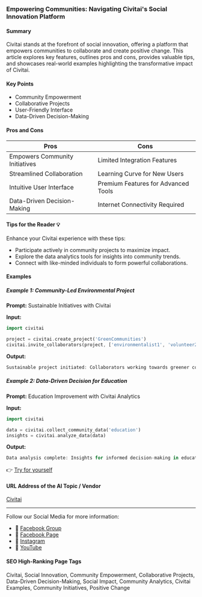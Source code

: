 ### Empowering Communities: Navigating Civitai's Social Innovation Platform

#### Summary
Civitai stands at the forefront of social innovation, offering a platform that empowers communities to collaborate and create positive change. This article explores key features, outlines pros and cons, provides valuable tips, and showcases real-world examples highlighting the transformative impact of Civitai.

#### Key Points
- Community Empowerment
- Collaborative Projects
- User-Friendly Interface
- Data-Driven Decision-Making

#### Pros and Cons

| Pros                          | Cons                            |
|-------------------------------|---------------------------------|
| Empowers Community Initiatives | Limited Integration Features    |
| Streamlined Collaboration     | Learning Curve for New Users     |
| Intuitive User Interface      | Premium Features for Advanced Tools |
| Data-Driven Decision-Making   | Internet Connectivity Required  |

#### Tips for the Reader 💡
Enhance your Civitai experience with these tips:
- Participate actively in community projects to maximize impact.
- Explore the data analytics tools for insights into community trends.
- Connect with like-minded individuals to form powerful collaborations.

#### Examples

##### Example 1: Community-Led Environmental Project
**Prompt:** Sustainable Initiatives with Civitai

**Input:**
```dart
import civitai

project = civitai.create_project('GreenCommunities')
civitai.invite_collaborators(project, ['environmentalist1', 'volunteer2'])
```

**Output:**
```dart
Sustainable project initiated: Collaborators working towards greener communities.
```

##### Example 2: Data-Driven Decision for Education
**Prompt:** Education Improvement with Civitai Analytics

**Input:**
```dart
import civitai

data = civitai.collect_community_data('education')
insights = civitai.analyze_data(data)
```

**Output:**
```dart
Data analysis complete: Insights for informed decision-making in education initiatives.
```

👉 [Try for yourself](https://civitai.com/)

#### URL Address of the AI Topic / Vendor
[Civitai](https://civitai.com/)

---

Follow our Social Media for more information:

- 📘 [Facebook Group](https://www.facebook.com/groups/trionxai)
- 📄 [Facebook Page](https://www.facebook.com/ai.trionxai)
- 📸 [Instagram](https://www.instagram.com/trionxai/)
- 🎥 [YouTube](https://www.youtube.com/@robotdocs/)

#### SEO High-Ranking Page Tags
Civitai, Social Innovation, Community Empowerment, Collaborative Projects, Data-Driven Decision-Making, Social Impact, Community Analytics, Civitai Examples, Community Initiatives, Positive Change